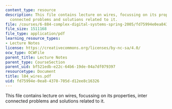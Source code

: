 ```yaml
---
content_type: resource
description: This file contains lecture on wires, focussing on its properties, inter
  connected problems and solutions related to it.
file: /courses/6-884-complex-digital-systems-spring-2005/fd75994e0ea84378705dd12ee8c16326_l04_wires.pdf
file_size: 1511168
file_type: application/pdf
learning_resource_types:
- Lecture Notes
license: https://creativecommons.org/licenses/by-nc-sa/4.0/
ocw_type: OCWFile
parent_title: Lecture Notes
parent_type: CourseSection
parent_uid: bf521edb-e22c-64b6-19de-04a7df079397
resourcetype: Document
title: l04_wires.pdf
uid: fd75994e-0ea8-4378-705d-d12ee8c16326
---
```

This file contains lecture on wires, focussing on its properties, inter connected problems and solutions related to it.